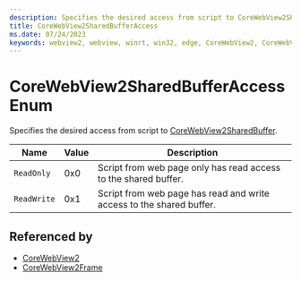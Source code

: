 ```yaml
---
description: Specifies the desired access from script to CoreWebView2SharedBuffer.
title: CoreWebView2SharedBufferAccess
ms.date: 07/24/2023
keywords: webview2, webview, winrt, win32, edge, CoreWebView2, CoreWebView2Controller, browser control, edge html, CoreWebView2SharedBufferAccess
---
```


# CoreWebView2SharedBufferAccess Enum

Specifies the desired access from script to [CoreWebView2SharedBuffer](corewebview2sharedbuffer.md).

| Name |  Value | Description |
|--|--|--|
|`ReadOnly` | 0x0  |  Script from web page only has read access to the shared buffer.|
|`ReadWrite` | 0x1  |  Script from web page has read and write access to the shared buffer.|


## Referenced by

- [CoreWebView2](corewebview2.md)
- [CoreWebView2Frame](corewebview2frame.md)
